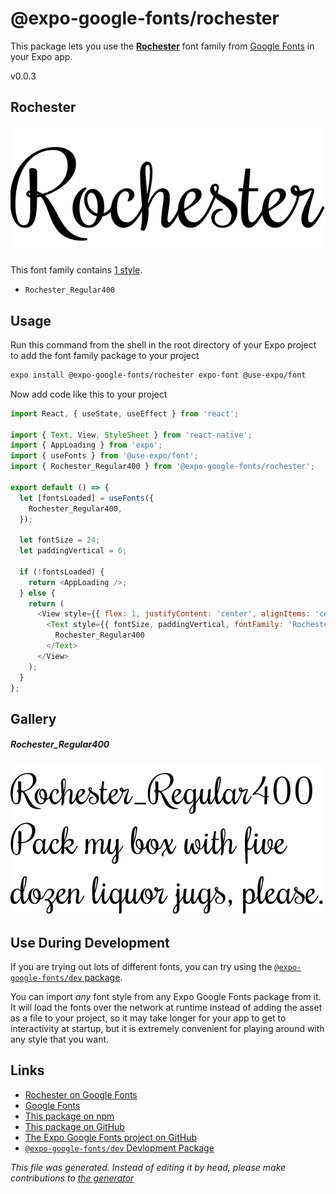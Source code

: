 # @expo-google-fonts/rochester

This package lets you use the [**Rochester**](https://fonts.google.com/specimen/Rochester) font family from [Google Fonts](https://fonts.google.com/) in your Expo app.

v0.0.3

## Rochester

![Rochester](./font-family.png)

This font family contains [1 style](#gallery).

- `Rochester_Regular400`

## Usage

Run this command from the shell in the root directory of your Expo project to add the font family package to your project
```sh
expo install @expo-google-fonts/rochester expo-font @use-expo/font
```

Now add code like this to your project
```js
import React, { useState, useEffect } from 'react';

import { Text, View, StyleSheet } from 'react-native';
import { AppLoading } from 'expo';
import { useFonts } from '@use-expo/font';
import { Rochester_Regular400 } from '@expo-google-fonts/rochester';

export default () => {
  let [fontsLoaded] = useFonts({
    Rochester_Regular400,
  });

  let fontSize = 24;
  let paddingVertical = 6;

  if (!fontsLoaded) {
    return <AppLoading />;
  } else {
    return (
      <View style={{ flex: 1, justifyContent: 'center', alignItems: 'center' }}>
        <Text style={{ fontSize, paddingVertical, fontFamily: 'Rochester_Regular400' }}>
          Rochester_Regular400
        </Text>
      </View>
    );
  }
};

```

## Gallery

##### Rochester_Regular400
![Rochester_Regular400](./3497dd76e37f779c2ea2d2d0ae96b0cbf2170cec9ad27c806d0b3b31c859ee13.ttf.png)


## Use During Development

If you are trying out lots of different fonts, you can try using the [`@expo-google-fonts/dev` package](https://github.com/expo/google-fonts/tree/master/font-packages/dev#readme).

You can import *any* font style from any Expo Google Fonts package from it. It will load the fonts
over the network at runtime instead of adding the asset as a file to your project, so it may take longer
for your app to get to interactivity at startup, but it is extremely convenient
for playing around with any style that you want.

## Links

- [Rochester on Google Fonts](https://fonts.google.com/specimen/Rochester)
- [Google Fonts](https://fonts.google.com/)
- [This package on npm](https://www.npmjs.com/package/@expo-google-fonts/rochester)
- [This package on GitHub](https://github.com/expo/google-fonts/tree/master/font-packages/rochester)
- [The Expo Google Fonts project on GitHub](https://github.com/expo/google-fonts)
- [`@expo-google-fonts/dev` Devlopment Package](https://github.com/expo/google-fonts/tree/master/font-packages/dev)


*This file was generated. Instead of editing it by head, please make contributions to [the generator](https://github.com/expo/google-fonts/tree/master/packages/generator)*

